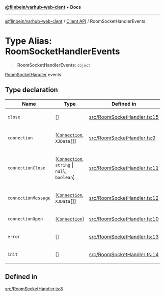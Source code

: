 [**@flinbein/varhub-web-clent**](../../README.md) • **Docs**

***

[@flinbein/varhub-web-clent](../../README.md) / [Client API](../README.md) / RoomSocketHandlerEvents

# Type Alias: RoomSocketHandlerEvents

> **RoomSocketHandlerEvents**: `object`

[RoomSocketHandler](../classes/RoomSocketHandler.md) events

## Type declaration

<table>
<thead>
<tr>
<th>Name</th>
<th>Type</th>
<th>Defined in</th>
</tr>
</thead>
<tbody>
<tr>
<td>

`close`

</td>
<td>

[]

</td>
<td>

[src/RoomSocketHandler.ts:15](https://github.com/flinbein/varhub-web-client/blob/c4b318448b6a624e1a6f916463a844aa4b553662/src/RoomSocketHandler.ts#L15)

</td>
</tr>
<tr>
<td>

`connection`

</td>
<td>

[[`Connection`](../classes/Connection.md), `XJData`[]]

</td>
<td>

[src/RoomSocketHandler.ts:9](https://github.com/flinbein/varhub-web-client/blob/c4b318448b6a624e1a6f916463a844aa4b553662/src/RoomSocketHandler.ts#L9)

</td>
</tr>
<tr>
<td>

`connectionClose`

</td>
<td>

[[`Connection`](../classes/Connection.md), `string` \| `null`, `boolean`]

</td>
<td>

[src/RoomSocketHandler.ts:11](https://github.com/flinbein/varhub-web-client/blob/c4b318448b6a624e1a6f916463a844aa4b553662/src/RoomSocketHandler.ts#L11)

</td>
</tr>
<tr>
<td>

`connectionMessage`

</td>
<td>

[[`Connection`](../classes/Connection.md), `XJData`[]]

</td>
<td>

[src/RoomSocketHandler.ts:12](https://github.com/flinbein/varhub-web-client/blob/c4b318448b6a624e1a6f916463a844aa4b553662/src/RoomSocketHandler.ts#L12)

</td>
</tr>
<tr>
<td>

`connectionOpen`

</td>
<td>

[[`Connection`](../classes/Connection.md)]

</td>
<td>

[src/RoomSocketHandler.ts:10](https://github.com/flinbein/varhub-web-client/blob/c4b318448b6a624e1a6f916463a844aa4b553662/src/RoomSocketHandler.ts#L10)

</td>
</tr>
<tr>
<td>

`error`

</td>
<td>

[]

</td>
<td>

[src/RoomSocketHandler.ts:13](https://github.com/flinbein/varhub-web-client/blob/c4b318448b6a624e1a6f916463a844aa4b553662/src/RoomSocketHandler.ts#L13)

</td>
</tr>
<tr>
<td>

`init`

</td>
<td>

[]

</td>
<td>

[src/RoomSocketHandler.ts:14](https://github.com/flinbein/varhub-web-client/blob/c4b318448b6a624e1a6f916463a844aa4b553662/src/RoomSocketHandler.ts#L14)

</td>
</tr>
</tbody>
</table>

## Defined in

[src/RoomSocketHandler.ts:8](https://github.com/flinbein/varhub-web-client/blob/c4b318448b6a624e1a6f916463a844aa4b553662/src/RoomSocketHandler.ts#L8)
